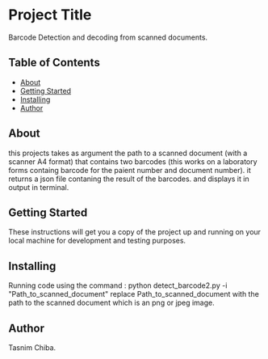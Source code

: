 # Project Title 
Barcode Detection and decoding from scanned documents.

## Table of Contents

- [About](#about)
- [Getting Started](#getting_started)
- [Installing](#installing)
- [Author](#author)

## About
this projects takes as argument the path to a scanned document (with a scanner A4 format) that contains two barcodes (this works on a laboratory forms containg barcode for the paient number and document number). 
it returns a json file contaning the result of the barcodes. and displays it in output in terminal.

## Getting Started
These instructions will get you a copy of the project up and running on your local machine for development and testing purposes.

## Installing
Running code using the command :
python detect_barcode2.py -i "Path_to_scanned_document"
replace Path_to_scanned_document with the path to the scanned document which is an png or jpeg image. 

## Author
Tasnim Chiba.
